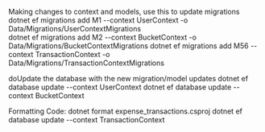 Making changes to context and models, use this to update migrations
  dotnet ef migrations add M1 --context UserContext -o Data/Migrations/UserContextMigrations   
  dotnet ef migrations add M2 --context BucketContext -o Data/Migrations/BucketContextMigrations
    dotnet ef migrations add M56 --context TransactionContext -o Data/Migrations/TransactionContextMigrations


doUpdate the database with the new migration/model updates
  dotnet ef database update --context UserContext
  dotnet ef database update --context BucketContext

Formatting Code:
  dotnet format expense_transactions.csproj
  dotnet ef database update --context TransactionContext
